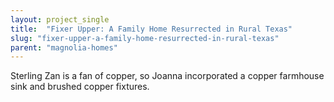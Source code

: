 ```yaml
---
layout: project_single
title:  "Fixer Upper: A Family Home Resurrected in Rural Texas"
slug: "fixer-upper-a-family-home-resurrected-in-rural-texas"
parent: "magnolia-homes"
---
```

Sterling Zan is a fan of copper, so Joanna incorporated a copper farmhouse sink and brushed copper fixtures.